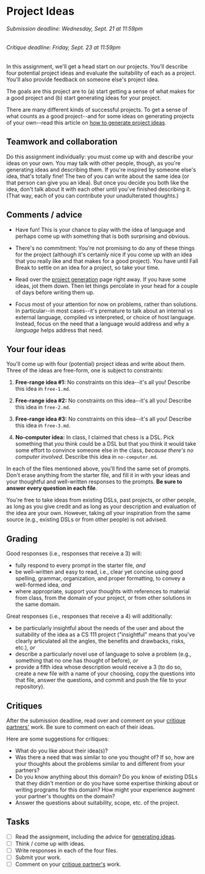 [Teams]: https://github.com/hmc-cs111-fall2016/project-ideas/wiki/Peer-review
[ProjectGen]: https://github.com/hmc-cs111-fall2016/project-ideas/wiki/Project-generation

# Project Ideas
###### _Submission deadline: Wednesday, Sept. 21 at 11:59pm_
###### _Critique deadline: Friday, Sept. 23 at 11:59pm_

In this assignment, we'll get a head start on our projects. You'll describe four
potential project ideas and evaluate the suitability of each as a project.
You'll also provide feedback on someone else's project idea.

The goals are this project are to (a) start getting a sense of what makes for a
good project and (b) start generating ideas for your project. 

There are many different kinds of successful projects. To get a sense of what
counts as a good project--and for some ideas on generating projects of your
own--read this article on [how to generate project ideas][ProjectGen].

## Teamwork and collaboration

Do this assignment individually: you must come up with and describe your ideas 
on your own. You may talk with other people, though, as you're generating ideas
and describing them. If you're inspired by someone else's idea, that's totally
fine! The two of you can write about the same idea (or that person can give you
an idea). But once you decide you both like the idea, don't talk about it with
each other until you've finished describing it. (That way, each of you can
contribute your unadulterated thoughts.)

## Comments / advice

   + Have fun! This is your chance to play with the idea of language and perhaps
   come up with something that is both surprising and obvious.

   + There's no commitment: You're not promising to do any of these things for
   the project (although it's certainly nice if you come up with an idea that
   you really like and that makes for a good project). You have until Fall
   Break to settle on an idea for a project, so take your time.

   + Read over the [project generation][ProjectGen] page right away. If you
   have some ideas, jot them down. Then let things percolate in your head for a
   couple of days before writing them up.

   + Focus most of your attention for now on problems, rather than solutions. In
   particular--in most cases--it's premature to talk about an internal _vs_
   external language, compiled _vs_ interpreted, or choice of host language.
   Instead, focus on the need that a language would address and why a _language_
   helps address that need.

## Your four ideas
You'll come up with four (potential) project ideas and write about them. Three
of the ideas are free-form, one is subject to constraints:

   1. **Free-range idea #1:** No constraints on this idea--it's all you! 
   Describe this idea in `free-1.md`.

   1. **Free-range idea #2:** No constraints on this idea--it's all you! 
   Describe this idea in `free-2.md`.

   1. **Free-range idea #3:** No constraints on this idea--it's all you! 
   Describe this idea in `free-3.md`.

   1. **No-computer idea:** In class, I claimed that chess is a DSL. Pick
   something that _you_ think could be a DSL but that you think it would take
   some effort to convince someone else in the class, _because there's no
   computer involved_. Describe this idea in `no-computer.md`.

In each of the files mentioned above, you'll find the same set of prompts.
Don't erase anything from the starter file, and fill it in with your ideas and
your thoughtful and well-written responses to the prompts. **Be sure to answer 
every question in each file**.

You're free to take ideas from existing DSLs, past projects, or other
people, as long as you give credit and as long as your description and 
evaluation of the idea are your own. However, taking _all_ your inspiration from
the same source (e.g., existing DSLs or from other people) is not advised. 

## Grading
Good responses (i.e., responses that receive a 3) will:

   + fully respond to every prompt in the starter file, _and_
   + be well-written and easy to read, i.e., clear yet concise using good 
   spelling, grammar, organization, and proper formatting, to convey a 
   well-formed idea, _and_
   + where appropriate, support your thoughts with references to material from
   class, from the domain of your project, or from other solutions in the same
   domain.

Great responses (i.e., responses that receive a 4) will additionally:

   + be particularly insightful about the needs of the user and about the
   suitability of the idea as a CS 111 project ("insightful" means that you've
   clearly articulated all the angles, the benefits and drawbacks, risks, etc.),
   _or_
   + describe a particularly novel use of language to solve a problem (e.g.,
   something that no one has thought of before), _or_
   + provide a fifth idea whose description would receive a 3 (to do so, create
   a new file with a name of your choosing, copy the questions into that file, 
   answer the questions, and commit and push the file to your repository).

## Critiques

After the submission deadline, read over and comment on your 
[critique partners'][Teams] work. Be sure to comment on each of their ideas.

Here are some suggestions for critiques:

   + What do you like about their idea(s)?
   + Was there a need that was similar to one you thought of? If so, how are
   your thoughts about the problems similar to and different from your partners?   
   + Do you know anything about this domain? Do you know of existing DSLs that
   they didn't mention or do you have some expertise thinking about or writing
   programs for this domain? How might your experience augment your partner's
   thoughts on the domain?
   + Answer the questions about suitability, scope, etc. of the project.

## Tasks
- [ ] Read the assignment, including the advice for 
[generating ideas][ProjectGen].
- [ ] Think / come up with ideas.
- [ ] Write responses in each of the four files.
- [ ] Submit your work.
- [ ] Comment on your [critique partner's][Teams] work.
